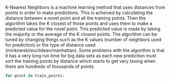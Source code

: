K-Nearest Neighbors is a machine learning method that uses distances from points in order to make predictions. This is acheived by calculating the distance between a novel point and all the training points. Then the algorithm takes the K closest of those points and uses them to make a predicted value for the novel point. This predicted value is made by taking the majority or the average of the K closest points. The algorithm can be tuned by changing things such as the K values (number of neighbors used for prediction) or the type of distance used (minkowski/euclidean/manhattan). Some problems with the algorithm is that it has a very long run time for big data sets as each new prediction must sort the training points by distance which starts to get very taxing when there are hundreds of thousands of points. 
```python
for point in train_points:
  
```
